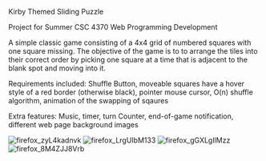 Kirby Themed Sliding Puzzle

Project for Summer CSC 4370 Web Programming Development

A simple classic game consisting of a 4x4 grid of numbered squares with one square missing. The objective of the game is to to arrange the tiles into their correct order by picking one square at a time that is adjacent to the blank spot and moving into it. 

Requirements included: Shuffle Button, moveable squares have a hover style of a red border (otherwise black), pointer mouse cursor, O(n) shuffle algorithm, animation of the swapping of sqaures 

Extra features: Music, timer, turn Counter, end-of-game notification, different web page background images


![firefox_zyL4kadnvk](https://github.com/Kmccoy15/slidepuzzle/assets/105386097/2c32012c-bd09-490a-a165-73bf2e0779e6)
![firefox_LrgUIbM133](https://github.com/Kmccoy15/slidepuzzle/assets/105386097/214cc235-f7e9-4c3d-9942-7e6fb244c717)
![firefox_gGXLgIlMzz](https://github.com/Kmccoy15/slidepuzzle/assets/105386097/af1dcad8-a788-4dfb-a8c0-8c73c7fcdc19)
![firefox_8M4ZJJ8Vrb](https://github.com/Kmccoy15/slidepuzzle/assets/105386097/ab74ed82-9af7-4001-b67e-6b818328dd46)
